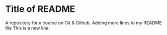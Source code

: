 #  Title of README

A repository for a course on Git & Github.
Adding more lines to my README file
This is a new line.
